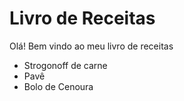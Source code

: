 # Livro de Receitas

Olá! Bem vindo ao meu livro de receitas
 - Strogonoff de carne
 - Pavê
 - Bolo de Cenoura